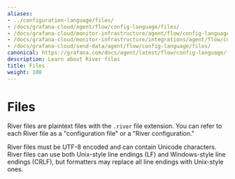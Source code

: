 ```yaml
---
aliases:
- ../configuration-language/files/
- /docs/grafana-cloud/agent/flow/config-language/files/
- /docs/grafana-cloud/monitor-infrastructure/agent/flow/config-language/files/
- /docs/grafana-cloud/monitor-infrastructure/integrations/agent/flow/config-language/files/
- /docs/grafana-cloud/send-data/agent/flow/config-language/files/
canonical: https://grafana.com/docs/agent/latest/flow/config-language/files/
description: Learn about River files
title: Files
weight: 100
---
```


# Files

River files are plaintext files with the `.river` file extension.
You can refer to each River file as a "configuration file" or a "River configuration."

River files must be UTF-8 encoded and can contain Unicode characters.
River files can use both Unix-style line endings (LF) and Windows-style line endings (CRLF), but formatters may replace all line endings with Unix-style ones.
